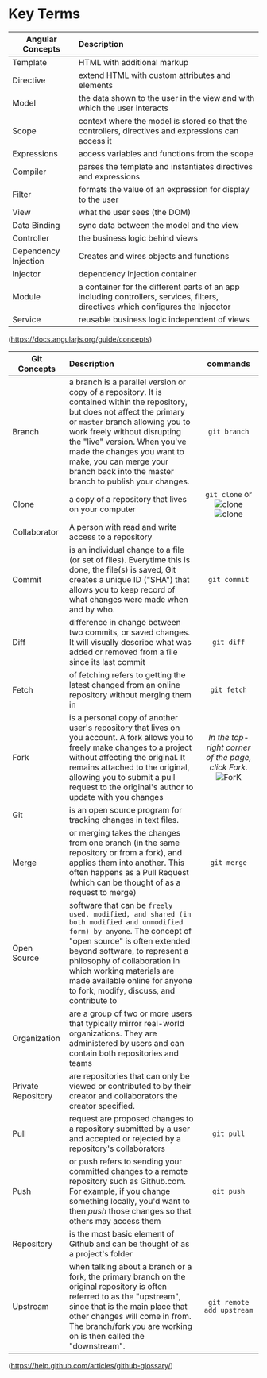 # Key Terms
| Angular Concepts       | Description |
| ------------- |:---------------------------|
| Template      | HTML with additional markup |
| Directive     | extend HTML with custom attributes and elements     |
| Model | the data shown to the user in the view and with which the user interacts |
| Scope | context where the model is stored so that the controllers, directives and expressions can access it  |
| Expressions | access variables and functions from the scope |
| Compiler | parses the template and instantiates directives and expressions |
| Filter | formats the value of an expression for display to the user |
| View | what the user sees (the DOM) |
| Data Binding | sync data between the model and the view |
| Controller | the business logic behind views |
| Dependency Injection | Creates and wires objects and functions |
| Injector | dependency injection container |
| Module | a container for the different parts of an app including controllers, services, filters, directives which configures the Injecctor |
| Service | reusable business logic independent of views |
(https://docs.angularjs.org/guide/concepts)

| Git Concepts       | Description | commands |
| ------------- |:---------------------------|:-----:|
| Branch      | a branch is a parallel version or copy of a repository. It is contained within the repository, but does not affect the primary or `master` branch allowing you to work freely without disrupting the "live" version. When you've made the changes you want to make, you can merge your branch back into the master branch to publish your changes. | `git branch`|
| Clone | a copy of a repository that lives on your computer | `git clone` or ![clone](https://help.github.com/assets/images/help/repository/clone-repo-clone-url-button.png) ![clone](https://help.github.com/assets/images/help/repository/https-url-clone.png)|
| Collaborator | A person with read and write access to a repository |
| Commit | is an individual change to a file (or set of files). Everytime this is done, the file(s) is saved, Git creates a unique ID ("SHA") that allows you to keep record of what changes were made when and by who. | `git commit`|
| Diff | difference in change between two commits, or saved changes. It will visually describe what was added or removed from a file since its last commit | `git diff` |
| Fetch | of fetching refers to getting the latest changed from an online repository without merging them in | `git fetch`|
| Fork | is a personal copy of another user's repository that lives on you account. A fork allows you to freely make changes to a project without affecting the original. It remains attached to the original, allowing you to submit a pull request to the original's author to update with you changes | *In the top-right corner of the page, click Fork.* ![ForK](https://help.github.com/assets/images/help/repository/fork_button.jpg)|
| Git | is an open source program for tracking changes in text files. |
| Merge | or merging takes the changes from one branch (in the same repository or from a fork), and applies them into another. This often happens as a Pull Request (which can be thought of as a request to merge) | `git merge`|
| Open Source | software that can be `freely used, modified, and shared (in both modified and unmodified form) by anyone`. The concept of "open source" is often extended beyond software, to represent a philosophy of collaboration in which working materials are made available online for anyone to fork, modify, discuss, and contribute to |
| Organization | are a group of two or more users that typically mirror real-world organizations. They are administered by users and can contain both repositories and teams |
| Private Repository | are repositories that can only be viewed or contributed to by their creator and collaborators the creator specified. |
| Pull | request are proposed changes to a repository submitted by a user and accepted or rejected by a repository's collaborators | `git pull`|
| Push | or push refers to sending your committed changes to a remote repository such as Github.com. For example, if you change something locally, you'd want to then *push* those changes so that others may access them | `git push` |
| Repository | is the most basic element of Github and can be thought of as a project's folder | |
| Upstream | when talking about a branch or a fork, the primary branch on the original repository is often referred to as the "upstream", since that is the main place that other changes will come in from. The branch/fork you are working on is then called the "downstream".| `git remote add upstream` |
(https://help.github.com/articles/github-glossary/)
















